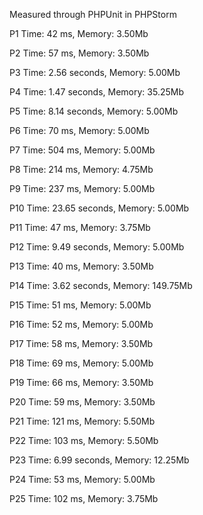 Measured through PHPUnit in PHPStorm


P1
Time: 42 ms, Memory: 3.50Mb

P2
Time: 57 ms, Memory: 3.50Mb

P3
Time: 2.56 seconds, Memory: 5.00Mb

P4
Time: 1.47 seconds, Memory: 35.25Mb

P5
Time: 8.14 seconds, Memory: 5.00Mb

P6
Time: 70 ms, Memory: 5.00Mb

P7
Time: 504 ms, Memory: 5.00Mb

P8
Time: 214 ms, Memory: 4.75Mb

P9
Time: 237 ms, Memory: 5.00Mb

P10
Time: 23.65 seconds, Memory: 5.00Mb

P11
Time: 47 ms, Memory: 3.75Mb

P12
Time: 9.49 seconds, Memory: 5.00Mb

P13
Time: 40 ms, Memory: 3.50Mb

P14
Time: 3.62 seconds, Memory: 149.75Mb

P15
Time: 51 ms, Memory: 5.00Mb

P16
Time: 52 ms, Memory: 5.00Mb

P17
Time: 58 ms, Memory: 3.50Mb

P18
Time: 69 ms, Memory: 5.00Mb

P19
Time: 66 ms, Memory: 3.50Mb

P20
Time: 59 ms, Memory: 3.50Mb

P21
Time: 121 ms, Memory: 5.50Mb

P22
Time: 103 ms, Memory: 5.50Mb

P23
Time: 6.99 seconds, Memory: 12.25Mb

P24
Time: 53 ms, Memory: 5.00Mb

P25
Time: 102 ms, Memory: 3.75Mb